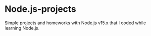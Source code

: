 # Node.js-projects
Simple projects and homeworks with Node.js v15.x that I coded while learning Node.js.
